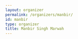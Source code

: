 ```yaml
---
layout: organizer
permalink: /organizers/manbir/
id: manbir
type: organizer
title: Manbir Singh Marwah
---
```


